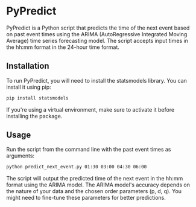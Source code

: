 # PyPredict

PyPredict is a Python script that predicts the time of the next event based on past event times using the ARIMA (AutoRegressive Integrated Moving Average) time series forecasting model. The script accepts input times in the hh:mm format in the 24-hour time format.

## Installation

To run PyPredict, you will need to install the statsmodels library. You can install it using pip:

```bash
pip install statsmodels
```

If you're using a virtual environment, make sure to activate it before installing the package.

## Usage
Run the script from the command line with the past event times as arguments:

```bash
python predict_next_event.py 01:30 03:00 04:30 06:00
```

The script will output the predicted time of the next event in the hh:mm format using the ARIMA model. The ARIMA model's accuracy depends on the nature of your data and the chosen order parameters (p, d, q). You might need to fine-tune these parameters for better predictions.





